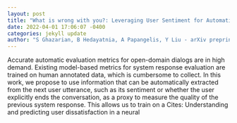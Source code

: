 ```yaml
--- 
layout: post 
title: "What is wrong with you?: Leveraging User Sentiment for Automatic Dialog Evaluation" 
date: 2022-04-01 17:06:07 -0400 
categories: jekyll update 
author: "S Ghazarian, B Hedayatnia, A Papangelis, Y Liu - arXiv preprint arXiv , 2022" 
--- 
```

Accurate automatic evaluation metrics for open-domain dialogs are in high demand. Existing model-based metrics for system response evaluation are trained on human annotated data, which is cumbersome to collect. In this work, we propose to use information that can be automatically extracted from the next user utterance, such as its sentiment or whether the user explicitly ends the conversation, as a proxy to measure the quality of the previous system response. This allows us to train on a Cites: Understanding and predicting user dissatisfaction in a neural